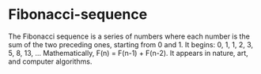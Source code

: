 # Fibonacci-sequence
The Fibonacci sequence is a series of numbers where each number is the sum of the two preceding ones, starting from 0 and 1. It begins: 0, 1, 1, 2, 3, 5, 8, 13, ... Mathematically, F(n) = F(n-1) + F(n-2). It appears in nature, art, and computer algorithms.
